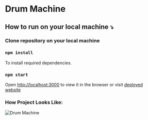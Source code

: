 # Drum Machine

## How to run on your local machine :arrow_heading_down:

### Clone repository on your local machine
### `npm install`
To install required dependencies.

### `npm start`
Open [http://localhost:3000](http://localhost:3000) to view it in the browser or visit [deployed website](https://zaridzeorion.github.io/drum-machine/)


### How Project Looks Like:

![Drum Machine](https://i.ibb.co/SNpvNw1/Screenshot-6.png)
